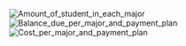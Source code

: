 
![Amount_of_student_in_each_major](https://github.com/MargaretHuntley20/Data-332/assets/159860804/cdf2629c-69a0-43da-b527-d9cb760ab7d4)
![Balance_due_per_major_and_payment_plan](https://github.com/MargaretHuntley20/Data-332/assets/159860804/9abb8cb8-5fa1-449b-be40-8b3ca45bc04f![Birth_years_of_students](https://github.com/MargaretHuntley20/Data-332/assets/159860804/22dbf217-a5fb-4d89-82de-b2afe70d9353)
)
![Cost_per_major_and_payment_plan](https://github.com/MargaretHuntley20/Data-332/assets/159860804/f35b686e-b002-46bf-8126-4f45ec0f2885)
